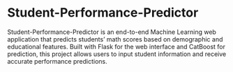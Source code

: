 # Student-Performance-Predictor
Student-Performance-Predictor is an end-to-end Machine Learning web application that predicts students’ math scores based on demographic and educational features. Built with Flask for the web interface and CatBoost for prediction, this project allows users to input student information and receive accurate performance predictions.

